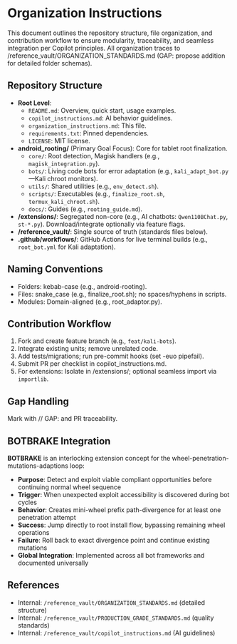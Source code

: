 # Organization Instructions

This document outlines the repository structure, file organization, and contribution workflow to ensure modularity, traceability, and seamless integration per Copilot principles. All organization traces to /reference_vault/ORGANIZATION_STANDARDS.md (GAP: propose addition for detailed folder schemas).

## Repository Structure
- **Root Level**:
  - `README.md`: Overview, quick start, usage examples.
  - `copilot_instructions.md`: AI behavior guidelines.
  - `organization_instructions.md`: This file.
  - `requirements.txt`: Pinned dependencies.
  - `LICENSE`: MIT license.
- **android_rooting/** (Primary Goal Focus): Core for tablet root finalization.
  - `core/`: Root detection, Magisk handlers (e.g., `magisk_integration.py`).
  - `bots/`: Living code bots for error adaptation (e.g., `kali_adapt_bot.py`—Kali chroot monitors).
  - `utils/`: Shared utilities (e.g., `env_detect.sh`).
  - `scripts/`: Executables (e.g., `finalize_root.sh`, `termux_kali_chroot.sh`).
  - `docs/`: Guides (e.g., `rooting_guide.md`).
- **/extensions/**: Segregated non-core (e.g., AI chatbots: `Qwen110BChat.py`, `st-*.py`). Download/integrate optionally via feature flags.
- **/reference_vault/**: Single source of truth (standards files below).
- **.github/workflows/**: GitHub Actions for live terminal builds (e.g., `root_bot.yml` for Kali adaptation).

## Naming Conventions
- Folders: kebab-case (e.g., android-rooting).
- Files: snake_case (e.g., finalize_root.sh); no spaces/hyphens in scripts.
- Modules: Domain-aligned (e.g., root_adaptor.py).

## Contribution Workflow
1. Fork and create feature branch (e.g., `feat/kali-bots`).
2. Integrate existing units; remove unrelated code.
3. Add tests/migrations; run pre-commit hooks (set -euo pipefail).
4. Submit PR per checklist in copilot_instructions.md.
5. For extensions: Isolate in /extensions/; optional seamless import via `importlib`.

## Gap Handling
Mark with // GAP: and PR traceability.

## BOTBRAKE Integration
**BOTBRAKE** is an interlocking extension concept for the wheel-penetration-mutations-adaptions loop:
- **Purpose**: Detect and exploit viable compliant opportunities before continuing normal wheel sequence
- **Trigger**: When unexpected exploit accessibility is discovered during bot cycles
- **Behavior**: Creates mini-wheel prefix path-divergence for at least one penetration attempt
- **Success**: Jump directly to root install flow, bypassing remaining wheel operations
- **Failure**: Roll back to exact divergence point and continue existing mutations
- **Global Integration**: Implemented across all bot frameworks and documented universally

## References

- Internal: `/reference_vault/ORGANIZATION_STANDARDS.md` (detailed structure)
- Internal: `/reference_vault/PRODUCTION_GRADE_STANDARDS.md` (quality standards)
- Internal: `/reference_vault/copilot_instructions.md` (AI guidelines)